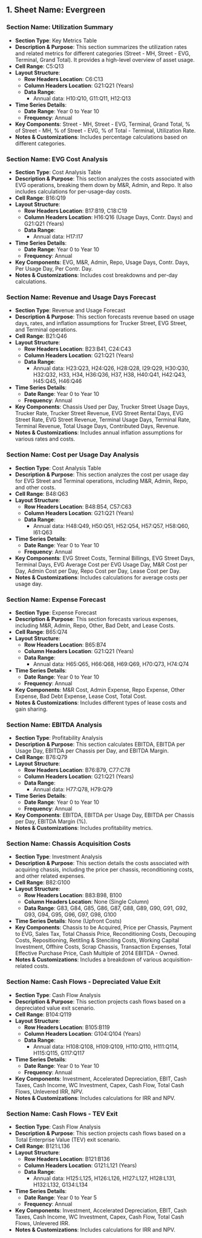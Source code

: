 ## 1. **Sheet Name**: Evergreen

### Section Name: Utilization Summary
- **Section Type**: Key Metrics Table
- **Description & Purpose**: This section summarizes the utilization rates and related metrics for different categories (Street - MH, Street - EVG, Terminal, Grand Total). It provides a high-level overview of asset usage.
- **Cell Range**: C5:Q13
- **Layout Structure**:
    - **Row Headers Location**: C6:C13
    - **Column Headers Location**: G21:Q21 (Years)
    - **Data Range**:
      - Annual data: H10:Q10, G11:Q11, H12:Q13
- **Time Series Details**:
    - **Date Range**: Year 0 to Year 10
    - **Frequency**: Annual
- **Key Components**: Street - MH, Street - EVG, Terminal, Grand Total, % of Street - MH, % of Street - EVG, % of Total - Terminal, Utilization Rate.
- **Notes & Customizations**: Includes percentage calculations based on different categories.

### Section Name: EVG Cost Analysis
- **Section Type**: Cost Analysis Table
- **Description & Purpose**: This section analyzes the costs associated with EVG operations, breaking them down by M&R, Admin, and Repo. It also includes calculations for per-usage-day costs.
- **Cell Range**: B16:Q19
- **Layout Structure**:
    - **Row Headers Location**: B17:B19, C18:C19
    - **Column Headers Location**: H16:Q16 (Usage Days, Contr. Days) and G21:Q21 (Years)
    - **Data Range**:
      - Annual data: H17:I17
- **Time Series Details**:
    - **Date Range**: Year 0 to Year 10
    - **Frequency**: Annual
- **Key Components**: EVG, M&R, Admin, Repo, Usage Days, Contr. Days, Per Usage Day, Per Contr. Day.
- **Notes & Customizations**: Includes cost breakdowns and per-day calculations.

### Section Name: Revenue and Usage Days Forecast
- **Section Type**: Revenue and Usage Forecast
- **Description & Purpose**: This section forecasts revenue based on usage days, rates, and inflation assumptions for Trucker Street, EVG Street, and Terminal operations.
- **Cell Range**: B21:Q46
- **Layout Structure**:
    - **Row Headers Location**: B23:B41, C24:C43
    - **Column Headers Location**: G21:Q21 (Years)
    - **Data Range**:
      - Annual data: H23:Q23, H24:Q26, H28:Q28, I29:Q29, H30:Q30, H32:Q32, H33, H34, H36:Q36, H37, H38, H40:Q41, H42:Q43, H45:Q45, H46:Q46
- **Time Series Details**:
    - **Date Range**: Year 0 to Year 10
    - **Frequency**: Annual
- **Key Components**: Chassis Used per Day, Trucker Street Usage Days, Trucker Rate, Trucker Street Revenue, EVG Street Rental Days, EVG Street Rate, EVG Street Revenue, Terminal Usage Days, Terminal Rate, Terminal Revenue, Total Usage Days, Contributed Days, Revenue.
- **Notes & Customizations**: Includes annual inflation assumptions for various rates and costs.

### Section Name: Cost per Usage Day Analysis
- **Section Type**: Cost Analysis Table
- **Description & Purpose**: This section analyzes the cost per usage day for EVG Street and Terminal operations, including M&R, Admin, Repo, and other costs.
- **Cell Range**: B48:Q63
- **Layout Structure**:
    - **Row Headers Location**: B48:B54, C57:C63
    - **Column Headers Location**: G21:Q21 (Years)
    - **Data Range**:
      - Annual data: H48:Q49, H50:Q51, H52:Q54, H57:Q57, H58:Q60, I61:Q63
- **Time Series Details**:
    - **Date Range**: Year 0 to Year 10
    - **Frequency**: Annual
- **Key Components**: EVG Street Costs, Terminal Billings, EVG Street Days, Terminal Days, EVG Average Cost per EVG Usage Day, M&R Cost per Day, Admin Cost per Day, Repo Cost per Day, Lease Cost per Day.
- **Notes & Customizations**: Includes calculations for average costs per usage day.

### Section Name: Expense Forecast
- **Section Type**: Expense Forecast
- **Description & Purpose**: This section forecasts various expenses, including M&R, Admin, Repo, Other, Bad Debt, and Lease Costs.
- **Cell Range**: B65:Q74
- **Layout Structure**:
    - **Row Headers Location**: B65:B74
    - **Column Headers Location**: G21:Q21 (Years)
    - **Data Range**:
      - Annual data: H65:Q65, H66:Q68, H69:Q69, H70:Q73, H74:Q74
- **Time Series Details**:
    - **Date Range**: Year 0 to Year 10
    - **Frequency**: Annual
- **Key Components**: M&R Cost, Admin Expense, Repo Expense, Other Expense, Bad Debt Expense, Lease Cost, Total Cost.
- **Notes & Customizations**: Includes different types of lease costs and gain sharing.

### Section Name: EBITDA Analysis
- **Section Type**: Profitability Analysis
- **Description & Purpose**: This section calculates EBITDA, EBITDA per Usage Day, EBITDA per Chassis per Day, and EBITDA Margin.
- **Cell Range**: B76:Q79
- **Layout Structure**:
    - **Row Headers Location**: B76:B79, C77:C78
    - **Column Headers Location**: G21:Q21 (Years)
    - **Data Range**:
      - Annual data: H77:Q78, H79:Q79
- **Time Series Details**:
    - **Date Range**: Year 0 to Year 10
    - **Frequency**: Annual
- **Key Components**: EBITDA, EBITDA per Usage Day, EBITDA per Chassis per Day, EBITDA Margin (%).
- **Notes & Customizations**: Includes profitability metrics.

### Section Name: Chassis Acquisition Costs
- **Section Type**: Investment Analysis
- **Description & Purpose**: This section details the costs associated with acquiring chassis, including the price per chassis, reconditioning costs, and other related expenses.
- **Cell Range**: B82:G100
- **Layout Structure**:
    - **Row Headers Location**: B83:B98, B100
    - **Column Headers Location**: None (Single Column)
    - **Data Range**: G83, G84, G85, G86, G87, G88, G89, G90, G91, G92, G93, G94, G95, G96, G97, G98, G100
- **Time Series Details**: None (Upfront Costs)
- **Key Components**: Chassis to be Acquired, Price per Chassis, Payment to EVG, Sales Tax, Total Chassis Price, Reconditioning Costs, Decouping Costs, Repositioning, Retitling & Stenciling Costs, Working Capital Investment, Offhire Costs, Scrap Chassis, Transaction Expenses, Total Effective Purchase Price, Cash Multiple of 2014 EBITDA - Owned.
- **Notes & Customizations**: Includes a breakdown of various acquisition-related costs.

### Section Name: Cash Flows - Depreciated Value Exit
- **Section Type**: Cash Flow Analysis
- **Description & Purpose**: This section projects cash flows based on a depreciated value exit scenario.
- **Cell Range**: B104:Q119
- **Layout Structure**:
    - **Row Headers Location**: B105:B119
    - **Column Headers Location**: G104:Q104 (Years)
    - **Data Range**:
      - Annual data: H108:Q108, H109:Q109, H110:Q110, H111:Q114, H115:Q115, G117:Q117
- **Time Series Details**:
    - **Date Range**: Year 0 to Year 10
    - **Frequency**: Annual
- **Key Components**: Investment, Accelerated Depreciation, EBIT, Cash Taxes, Cash Income, WC Investment, Capex, Cash Flow, Total Cash Flows, Unlevered IRR, NPV.
- **Notes & Customizations**: Includes calculations for IRR and NPV.

### Section Name: Cash Flows - TEV Exit
- **Section Type**: Cash Flow Analysis
- **Description & Purpose**: This section projects cash flows based on a Total Enterprise Value (TEV) exit scenario.
- **Cell Range**: B121:L136
- **Layout Structure**:
    - **Row Headers Location**: B121:B136
    - **Column Headers Location**: G121:L121 (Years)
    - **Data Range**:
      - Annual data: H125:L125, H126:L126, H127:L127, H128:L131, H132:L132, G134:L134
- **Time Series Details**:
    - **Date Range**: Year 0 to Year 5
    - **Frequency**: Annual
- **Key Components**: Investment, Accelerated Depreciation, EBIT, Cash Taxes, Cash Income, WC Investment, Capex, Cash Flow, Total Cash Flows, Unlevered IRR.
- **Notes & Customizations**: Includes calculations for IRR and NPV.
